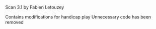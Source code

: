Scan 3.1 by Fabien Letouzey

Contains modifications for handicap play
Unnecessary code has been removed
